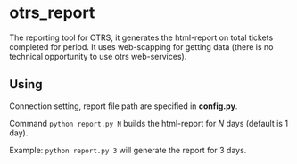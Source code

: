 # otrs_report
The reporting tool for OTRS, it generates the html-report on total tickets completed for period.
It uses web-scapping for getting data (there is no technical opportunity to use otrs web-services).

## Using
Connection setting, report file path are specified in **config.py**.

Command `python report.py N` builds the html-report for *N* days (default is 1 day).

Example:
`python report.py 3` will generate the report for 3 days.
